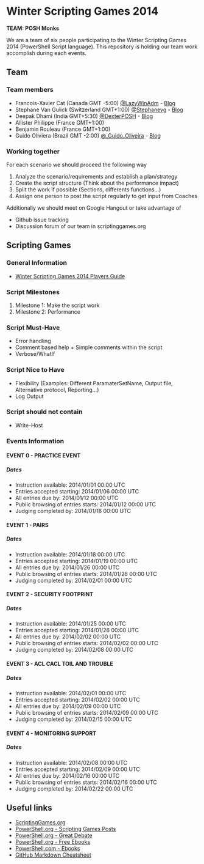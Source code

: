 Winter Scripting Games 2014
========================

**TEAM: POSH Monks**

We are a team of six people participating to the Winter Scripting Games 2014 (PowerShell Script language).
This repository is holding our team work accomplish during each events.



Team
-------

### Team members

* Francois-Xavier Cat (Canada GMT -5:00) [@LazyWinAdm](https://twitter.com/LazyWinAdm) - [Blog](http://lazywinadmin.com)
* Stephane Van Gulick (Switzerland GMT+1:00) [@Stephanevg](https://twitter.com/Stephanevg) - [Blog](http://powershelldistrict.com)
* Deepak Dhami (India GMT+5:30) [@DexterPOSH](https://twitter.com/DexterPOSH) - [Blog](http://dexterposh.blogspot.ca/)
* Allister Philippe (France GMT+1:00)
* Benjamin Rouleau (France GMT+1:00)
* Guido Oliviera (Brazil GMT -2:00) [@_Guido_Oliveira](https://twitter.com/_Guido_Oliveira) - [Blog](http://guidooliveira.com/)


### Working together

For each scenario we should proceed the following way

1. Analyze the scenario/requirements and establish a plan/strategy
2. Create the script structure (Think about the performance impact)
3. Split the work if possible (Sections, differents functions...)
4. Assign one person to post the script regularly to get input from Coaches

Additionally we should meet on Google Hangout or take advantage of
* Github issue tracking
* Discussion forum of our team in scriptinggames.org



Scripting Games
-------

### General Information
* [Winter Scripting Games 2014 Players Guide](http://scriptinggames.org/games/2014WinterSGPlayersGuide.pdf)

### Script Milestones

1. Milestone 1: Make the script work
2. Milestone 2: Performance

### Script Must-Have

* Error handling
* Comment based help + Simple comments within the script
* Verbose/WhatIf

### Script Nice to Have

* Flexibility (Examples: Different ParamaterSetName, Output file, Alternative protocol, Reporting...)
* Log Output

### Script should not contain

* Write-Host


### Events Information


#### EVENT 0 - PRACTICE EVENT

##### Dates
* Instruction available: 2014/01/01 00:00 UTC
* Entries accepted starting: 2014/01/06 00:00 UTC
* All entries due by: 2014/01/12 00:00 UTC
* Public browsing of entries starts: 2014/01/12 00:00 UTC
* Judging completed by: 2014/01/18 00:00 UTC

#### EVENT 1 - PAIRS

##### Dates
* Instruction available: 2014/01/18 00:00 UTC
* Entries accepted starting: 2014/01/19 00:00 UTC
* All entries due by: 2014/01/26 00:00 UTC
* Public browsing of entries starts: 2014/01/26 00:00 UTC
* Judging completed by: 2014/02/01 00:00 UTC

#### EVENT 2 - SECURITY FOOTPRINT

##### Dates
* Instruction available: 2014/01/25 00:00 UTC
* Entries accepted starting: 2014/01/26 00:00 UTC
* All entries due by: 2014/02/02 00:00 UTC
* Public browsing of entries starts: 2014/02/02 00:00 UTC
* Judging completed by: 2014/02/08 00:00 UTC

#### EVENT 3 - ACL CACL TOIL AND TROUBLE

##### Dates
* Instruction available: 2014/02/01 00:00 UTC
* Entries accepted starting: 2014/02/02 00:00 UTC
* All entries due by: 2014/02/09 00:00 UTC
* Public browsing of entries starts: 2014/02/09 00:00 UTC
* Judging completed by: 2014/02/15 00:00 UTC


#### EVENT 4 - MONITORING SUPPORT

##### Dates
* Instruction available: 2014/02/08 00:00 UTC
* Entries accepted starting: 2014/02/09 00:00 UTC
* All entries due by: 2014/02/16 00:00 UTC
* Public browsing of entries starts: 2014/02/16 00:00 UTC
* Judging completed by: 2014/02/22 00:00 UTC


Useful links
-------

* [ScriptingGames.org](http://ScriptingGames.org)
* [PowerShell.org - Scripting Games Posts](http://powershell.org/wp/category/announcements/scripting-games/)
* [PowerShell.org - Great Debate](http://powershell.org/wp/category/great-debates/)
* [PowerShell.org - Free Ebooks](http://powershell.org/wp/newsletter/)
* [PowerShell.com - Ebooks](http://powershell.com/cs/media/28/default.aspx)
* [GitHub Markdown Cheatsheet](https://github.com/adam-p/markdown-here/wiki/Markdown-Cheatsheet)

